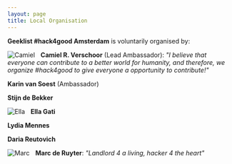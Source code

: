 ```yaml
---
layout: page
title: Local Organisation
---
```

**Geeklist \#hack4good Amsterdam** is voluntarily organised by:

<span><img src="{{ site.baseurl }}public/images/camiel.jpeg" align="left" style="padding-right:10" alt="Camiel"/> **Camiel R. Verschoor** (Lead Ambassador): *"I believe that everyone can contribute to a better world for humanity, and therefore, we organize #hack4good to give everyone a opportunity to contribute!"* </span>

<span>**Karin van Soest** (Ambassador)</span>

<span>**Stijn de Bekker**</span>

<span><img src="{{ site.baseurl }}public/images/ella.jpg" align="left" style="padding-right:10" alt="Ella"/> **Ella Gati** </span>

<span>**Lydia Mennes**</span>

<span>**Daria Reutovich**</span>

<span><img src="{{ site.baseurl }}public/images/marc.jpg" align="left" style="padding-right:10" alt="Marc"/> **Marc de Ruyter**: *"Landlord 4 a living, hacker 4 the heart"* </span>
